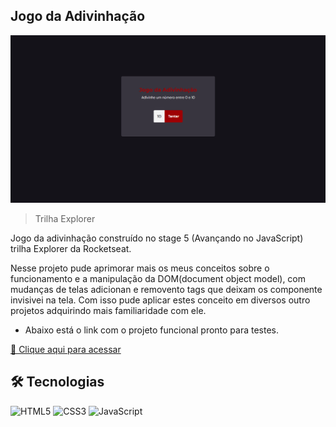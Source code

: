 ## Jogo da Adivinhação

![preview](./Preview.png)

> Trilha Explorer

Jogo da adivinhação construído no stage 5 (Avançando no JavaScript) trilha Explorer da Rocketseat.

Nesse projeto pude aprimorar mais os meus conceitos sobre o funcionamento e a manipulação da DOM(document object model), com mudanças de telas adicionan e removento tags que deixam os componente invisivei na tela. Com isso pude aplicar estes conceito em diversos outro projetos adquirindo mais familiaridade com ele. <br>
 - Abaixo está o link com o projeto funcional pronto para testes.


[🔗 Clique aqui para acessar](https://deploy-jogoadivinhacao.netlify.app/)

## 🛠️ Tecnologias

![HTML5](https://img.shields.io/badge/HTML5-E34F26?style=for-the-badge&logo=html5&logoColor=white)
![CSS3](https://img.shields.io/badge/CSS3-1572B6?style=for-the-badge&logo=css3&logoColor=white)
![JavaScript](https://img.shields.io/badge/JavaScript-F7DF1E?style=for-the-badge&logo=javascript&logoColor=white)
